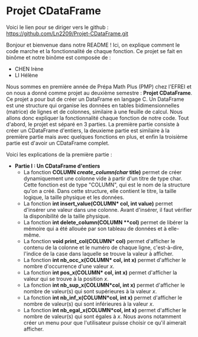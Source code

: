 # Projet CDataFrame
Voici le lien pour se diriger vers le github : https://github.com/Ln2209/Projet-CDataFrame.git

Bonjour et bienvenue dans notre README ! Ici, on explique comment le code marche et la fonctionnalité de chaque fonction. Ce projet se fait en binôme et notre binôme est composée de : 
- CHEN Irène
- LI Hélène

Nous sommes en première année de Prépa Math Plus (PMP) chez l'EFREI et on nous a donné comme projet au deuxième semestre : **Projet CDataFrame**.
Ce projet a pour but de créer un DataFrame en langage C. Un DataFrame est une structure qui organise les données en tables bidimensionnelles (matrice) de lignes et
de colonnes, similaire à une feuille de calcul. Nous allons donc expliquer la fonctionnalité chaque fonction de notre code. Tout d'abord, le projet est séparé en 
3 parties. La première partie consiste à créer un CDataFrame d'entiers, la deuxieme partie est similaire à la première partie mais avec quelques fonctions en plus, et enfin la troisième partie est d'avoir un CDataFrame complet. 

Voici les explications de la première partie : 
- __Partie I : Un CDataFrame d'entiers__
    - La fonction **COLUMN *create_column(char* title)** permet de créer dynamiquement une colonne vide à partir d'un titre de type char. Cette fonction est de type "COLUMN", qui est le nom de la structure qu'on a créé. Dans cette structure, elle contient le titre, la taille logique, la taille physique et les données.
    - La fonction __int insert_value(COLUMN* col, int value)__ permet d'insérer une valeur dans une colonne. Avant d'insérer, il faut vérifier la disponibilité de la taille physique.
    - La fonction __int delete_column(COLUMN **col)__ permet de libérer la mémoire qui a été allouée par son tableau de données et à elle-même.
    - La fonction __void print_col(COLUMN* col)__ permet d'afficher le contenu de la colonne et le numéro de chaque ligne, c'est-à-dire, l'indice de la case dans laquelle se trouve la valeur à afficher.
    - La fonction __int nb_occ_x(COLUMN* col, int x)__ permet d'afficher le nombre d'occurrence d'une valeur *x*.
    - La fonction __int pos_x(COLUMN* col, int x)__ permet d'afficher la valeur qui se trouve à la position *x*.
    - La fonction __int nb_sup_x(COLUMN*col, int x)__ permet d'afficher le nombre de valeur(s) qui sont supérieures à la valeur *x*.
    - La fonction __int nb_inf_x(COLUMN*col, int x)__ permet d'afficher le nombre de valeur(s) qui sont inférieures à la valeur *x*.
    - La fonction __int nb_egal_x(COLUMN*col, int x)__ permet d'afficher le nombre de valeur(s) qui sont égales à *x*.
Nous avons notamment créer un menu pour que l'utilisateur puisse choisir ce qu'il aimerait afficher.
